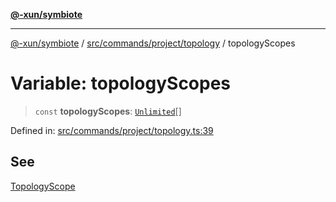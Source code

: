 [**@-xun/symbiote**](../../../../../README.md)

***

[@-xun/symbiote](../../../../../README.md) / [src/commands/project/topology](../README.md) / topologyScopes

# Variable: topologyScopes

> `const` **topologyScopes**: [`Unlimited`](../../../../configure/enumerations/UnlimitedGlobalScope.md#unlimited)[]

Defined in: [src/commands/project/topology.ts:39](https://github.com/Xunnamius/symbiote/blob/877e3120bdc7f2c76a05ae6085d5ac57197fd79f/src/commands/project/topology.ts#L39)

## See

[TopologyScope](../../../../configure/enumerations/UnlimitedGlobalScope.md)

